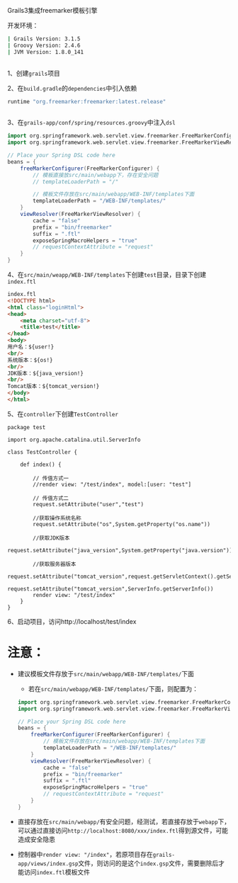 Grails3集成freemarker模板引擎

开发环境：

```bash
| Grails Version: 3.1.5
| Groovy Version: 2.4.6
| JVM Version: 1.8.0_141
    
```

1、创建`grails`项目
    

2、在`build.gradle`的`dependencies`中引入依赖

```bash
runtime "org.freemarker:freemarker:latest.release"
    
```
    
3、在`grails-app/conf/spring/resources.groovy`中注入`dsl`

```groovy
import org.springframework.web.servlet.view.freemarker.FreeMarkerConfigurer
import org.springframework.web.servlet.view.freemarker.FreeMarkerViewResolver

// Place your Spring DSL code here
beans = {
    freeMarkerConfigurer(FreeMarkerConfigurer) {
        // 模板直接放src/main/webapp下，存在安全问题
        // templateLoaderPath = "/"

        // 模板文件存放在src/main/webapp/WEB-INF/templates下面
        templateLoaderPath = "/WEB-INF/templates/"
    }
    viewResolver(FreeMarkerViewResolver) {
        cache = "false"
        prefix = "bin/freemarker"
        suffix = ".ftl"
        exposeSpringMacroHelpers = "true"
        // requestContextAttribute = "request"
    }
}
```     
    
4、在`src/main/weapp/WEB-INF/templates`下创建`test`目录，目录下创建`index.ftl`

```html
index.ftl
<!DOCTYPE html>
<html class="loginHtml">
<head>
    <meta charset="utf-8">
    <title>test</title>
</head>
<body>
用户名：${user!}
<br/>
系统版本：${os!}
<br/>
JDK版本：${java_version!}
<br/>
Tomcat版本：${tomcat_version!}
</body>
</html>
```
 
5、在`controller`下创建`TestController`

```
package test

import org.apache.catalina.util.ServerInfo

class TestController {

    def index() {

        // 传值方式一
        //render view: "/test/index", model:[user: "test"]

        // 传值方式二
        request.setAttribute("user","test")

        //获取操作系统名称
        request.setAttribute("os",System.getProperty("os.name"))

        //获取JDK版本
        request.setAttribute("java_version",System.getProperty("java.version"))

        //获取服务器版本
        request.setAttribute("tomcat_version",request.getServletContext().getServerInfo())
        request.setAttribute("tomcat_version",ServerInfo.getServerInfo())
        render view: "/test/index"
    }
}
``` 
6、启动项目，访问http://localhost/test/index

# 注意：
* 建议模板文件存放于`src/main/webapp/WEB-INF/templates/`下面
    * 若在`src/main/webapp/WEB-INF/templates/`下面，则配置为：
    ```groovy
    import org.springframework.web.servlet.view.freemarker.FreeMarkerConfigurer
    import org.springframework.web.servlet.view.freemarker.FreeMarkerViewResolver
    
    // Place your Spring DSL code here
    beans = {
        freeMarkerConfigurer(FreeMarkerConfigurer) {
            // 模板文件存放在src/main/webapp/WEB-INF/templates下面
            templateLoaderPath = "/WEB-INF/templates/"
        }
        viewResolver(FreeMarkerViewResolver) {
            cache = "false"
            prefix = "bin/freemarker"
            suffix = ".ftl"
            exposeSpringMacroHelpers = "true"
            // requestContextAttribute = "request"
        }
    }
    ```
    
* 直接存放在`src/main/webapp/`有安全问题，经测试，若直接存放于`webapp`下，可以通过直接访问`http://localhost:8080/xxx/index.ftl`得到源文件，可能造成安全隐患
* 控制器中`render view: "/index"`，若原项目存在`grails-app/views/index.gsp`文件，则访问的是这个`index.gsp`文件，需要删除后才能访问`index.ftl`模板文件
